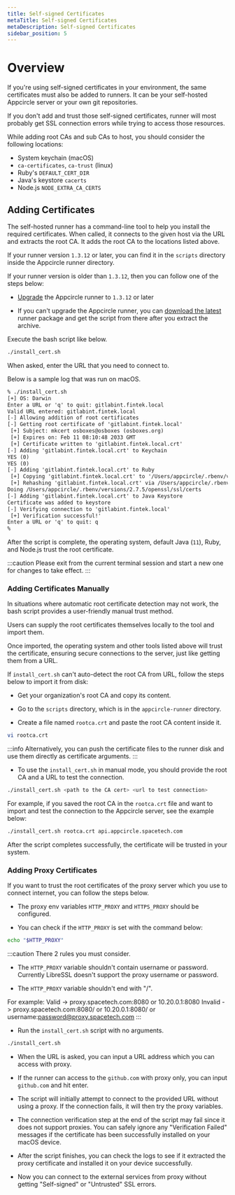 ```yaml
---
title: Self-signed Certificates
metaTitle: Self-signed Certificates
metaDescription: Self-signed Certificates
sidebar_position: 5
---
```


# Overview

If you're using self-signed certificates in your environment, the same certificates must also be added to runners. It can be your self-hosted Appcircle server or your own git repositories.

If you don't add and trust those self-signed certificates, runner will most probably get SSL connection errors while trying to access those resources.

While adding root CAs and sub CAs to host, you should consider the following locations:

- System keychain (macOS)
- `ca-certificates`, `ca-trust` (linux)
- Ruby's `DEFAULT_CERT_DIR`
- Java's keystore `cacerts`
- Node.js `NODE_EXTRA_CA_CERTS`

## Adding Certificates

The self-hosted runner has a command-line tool to help you install the required certificates. When called, it connects to the given host via the URL and extracts the root CA. It adds the root CA to the locations listed above.

If your runner version `1.3.12` or later, you can find it in the `scripts` directory inside the Appcircle runner directory.

If your runner version is older than `1.3.12`, then you can follow one of the steps below:

- [Upgrade](../update.md#1-update-runner) the Appcircle runner to `1.3.12` or later

- If you can't upgrade the Appcircle runner, you can [download the latest](../update.md#1-update-runner) runner package and get the script from there after you extract the archive.

Execute the bash script like below.

```bash
./install_cert.sh
```

When asked, enter the URL that you need to connect to.

Below is a sample log that was run on macOS.

```txt
% ./install_cert.sh
[+] OS: Darwin
Enter a URL or 'q' to quit: gitlabint.fintek.local
Valid URL entered: gitlabint.fintek.local
[-] Allowing addition of root certificates
[-] Getting root certificate of 'gitlabint.fintek.local'
 [+] Subject: mkcert osboxes@osboxes (osboxes.org)
 [+] Expires on: Feb 11 08:10:48 2033 GMT
 [+] Certificate written to 'gitlabint.fintek.local.crt'
[-] Adding 'gitlabint.fintek.local.crt' to Keychain
YES (0)
YES (0)
[-] Adding 'gitlabint.fintek.local.crt' to Ruby
 [+] Copying 'gitlabint.fintek.local.crt' to '/Users/appcircle/.rbenv/versions/2.7.5/openssl/ssl/certs'
 [+] Rehashing 'gitlabint.fintek.local.crt' via /Users/appcircle/.rbenv/versions/2.7.5/openssl/bin/c_rehash
Doing /Users/appcircle/.rbenv/versions/2.7.5/openssl/ssl/certs
[-] Adding 'gitlabint.fintek.local.crt' to Java Keystore
Certificate was added to keystore
[-] Verifying connection to 'gitlabint.fintek.local'
 [+] Verification successful!'
Enter a URL or 'q' to quit: q
%
```

After the script is complete, the operating system, default Java (`11`), Ruby, and Node.js trust the root certificate.

:::caution
Please exit from the current terminal session and start a new one for changes to take effect.
:::

### Adding Certificates Manually

In situations where automatic root certificate detection may not work, the bash script provides a user-friendly manual trust method.

Users can supply the root certificates themselves locally to the tool and import them.

Once imported, the operating system and other tools listed above will trust the certificate, ensuring secure connections to the server, just like getting them from a URL.

If `install_cert.sh` can't auto-detect the root CA from URL, follow the steps below to import it from disk:

- Get your organization's root CA and copy its content.

- Go to the `scripts` directory, which is in the `appcircle-runner` directory.

- Create a file named `rootca.crt` and paste the root CA content inside it.

```bash
vi rootca.crt
```

:::info
Alternatively, you can push the certificate files to the runner disk and use them directly as certificate arguments.
:::

- To use the `install_cert.sh` in manual mode, you should provide the root CA and a URL to test the connection.

```bash
./install_cert.sh <path to the CA cert> <url to test connection>
```

For example, if you saved the root CA in the `rootca.crt` file and want to import and test the connection to the Appcircle server, see the example below:

```bash
./install_cert.sh rootca.crt api.appcircle.spacetech.com
```

After the script completes successfully, the certificate will be trusted in your system.

### Adding Proxy Certificates

If you want to trust the root certificates of the proxy server which you use to connect internet, you can follow the steps below.

- The proxy env variables `HTTP_PROXY` and `HTTPS_PROXY` should be configured.

- You can check if the `HTTP_PROXY` is set with the command below:

```bash
echo "$HTTP_PROXY"
```

:::caution
There 2 rules you must consider.

- The `HTTP_PROXY` variable shouldn't contain username or password. Currently LibreSSL doesn't support the proxy username or password.

- The `HTTP_PROXY` variable shouldn't end with "/".

For example:
Valid -> proxy.spacetech.com:8080 or 10.20.0.1:8080
Invalid -> proxy.spacetech.com:8080/ or 10.20.0.1:8080/ or username:password@proxy.spacetech.com
:::

- Run the `install_cert.sh` script with no arguments.

```bash
./install_cert.sh
```

- When the URL is asked, you can input a URL address which you can access with proxy.

- If the runner can access to the `github.com` with proxy only, you can input `github.com` and hit enter.

- The script will initially attempt to connect to the provided URL without using a proxy. If the connection fails, it will then try the proxy variables.

- The connection verification step at the end of the script may fail since it does not support proxies. You can safely ignore any "Verification Failed" messages if the certificate has been successfully installed on your macOS device.

- After the script finishes, you can check the logs to see if it extracted the proxy certificate and installed it on your device successfully.

- Now you can connect to the external services from proxy without getting "Self-signed" or "Untrusted" SSL errors.
